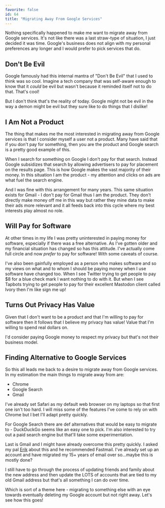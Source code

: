 ```yaml
---
favorite: false
id: 64
title: "Migrating Away From Google Services"
---
```


Nothing specifically happened to make me want to migrate away from Google
services. It's not like there was a last straw-type of situation, I just decided
it was time. Google's business does not align with my personal preferences any
longer and I would prefer to pick services that do.

## Don't Be Evil

Google famously had this internal mantra of "Don't Be Evil" that I used to think
was so cool. Imagine a tech company that was self-aware enough to know that it
_could_ be evil but wasn't because it reminded itself not to do that. That's
cool!

But I don't think that's the reality of today. Google might not be evil in the
way a demon might be evil but they sure like to do things that I dislike!

## I Am Not a Product

The thing that makes me the most interested in migrating away from Google
services is that I consider myself a user not a product. Many have said that if
you don't pay for something, then you are the product and Google search is a
pretty good example of this.

When I search for something on Google I don't pay for that search. Instead
Google subsidizes that search by allowing advertisers to pay for placement on
the results page. This is how Google makes the vast majority of their money. In
this situation I am the product - my attention and clicks on ads are what fuel
the search engine.

And I was fine with this arrangement for many years. This same situation exists
for Gmail - I don't pay for Gmail thus I am the product. They don't directly
make money off me in this way but rather they mine data to make their ads more
relevant and it all feeds back into this cycle where my best interests play
almost no role.

## Will Pay for Software

At other times in my life I was pretty uninterested in paying money for
software, especially if there was a free alternative. As I've gotten older and
my financial situation has changed so has this attitude. I've actually come full
circle and now _prefer_ to pay for software! With some caveats of course.

I've also been gainfully employed as a person who makes software and so my views
on what and to whom I should be paying money when I use software have changed
too. When I see Twitter trying to get people to pay $8 for a blue check mark I
want nothing to do with it. But when I see Tapbots trying to get people to pay
for their excellent Mastodon client called Ivory then I'm like sign me up!

## Turns Out Privacy Has Value

Given that I don't want to be a product and that I'm willing to pay for software
then it follows that I believe my privacy has value! Value that I'm willing to
spend real dollars on.

I'd consider paying Google money to respect my privacy but that's not their
business model.

## Finding Alternative to Google Services

So this all leads me back to a desire to migrate away from Google services. In
my estimation the main things to migrate away from are:

* Chrome
* Google Search
* Gmail

I've already set Safari as my default web browser on my laptops so that first
one isn't too hard. I will miss some of the features I've come to rely on with
Chrome but I bet I'll adapt pretty quickly.

For Google Search there are def alternatives that would be easy to migrate to -
DuckDuckGo seems like an easy one to pick. I'm also interested to try out a paid
search engine but that'll take some experimentation.

Last is Gmail and I might have already overcome this pretty quickly. I asked my
pal [Erik][] about this and he recommended Fastmail. I've already set up an account
and have migrated my 15+ years of email over so...maybe this is mostly done?

I still have to go through the process of updating friends and family about the
new address and then update the LOTS of accounts that are tied to my old Gmail
address but that's all something I can do over time.

Which is sort of a theme here - migrating to something else with an eye towards
eventually deleting my Google account but not right away. Let's see how this
goes!

[Erik]: https://hachyderm.io/@erikk
